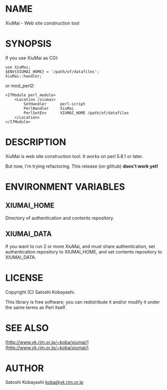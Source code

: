 # NAME

XiuMai - Web site construction tool

# SYNOPSIS

If you use XiuMai as CGI:

    use XiuMai;
    $ENV{XIUMAI_HOME} = '/path/of/datafiles';
    XiuMai::handler;

or mod\_perl2:

    <IfModule perl_module>
        <Location /xiumai>
            SetHandler      perl-script
            PerlHandler     XiuMai
            PerlSetEnv      XIUMAI_HOME /path/of/datafiles
        </Location>
    </IfModule>

# DESCRIPTION

XiuMai is web site construction tool. It works on perl 5.8.1 or later.

But now, I'm trying refactoring. This release (on github) **does't work yet!**

# ENVIRONMENT VARIABLES

## XIUMAI\_HOME

Directory of authentication and contents repository.

## XIUMAI\_DATA

If you want to run 2 or more XiuMai, and must share authentication,
set authentication repository to XIUMAI\_HOME, and set contents repository to
XIUMAI\_DATA.

# LICENSE

Copyright (C) Satoshi Kobayashi.

This library is free software; you can redistribute it and/or modify
it under the same terms as Perl itself.

# SEE ALSO

[http://www.yk.rim.or.jp/~koba/xiumai/](http://www.yk.rim.or.jp/~koba/xiumai/)

# AUTHOR

Satoshi Kobayashi <koba@yk.rim.or.jp>
